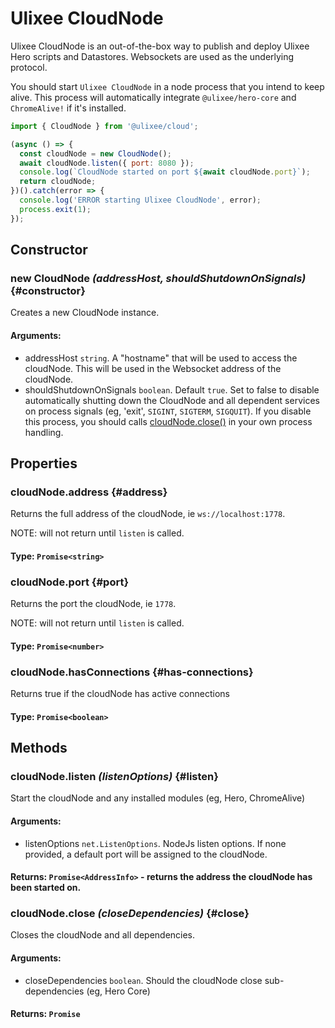# Ulixee CloudNode

Ulixee CloudNode is an out-of-the-box way to publish and deploy Ulixee Hero scripts and Datastores. Websockets are used as the underlying protocol.

You should start `Ulixee CloudNode` in a node process that you intend to keep alive. This process will automatically integrate `@ulixee/hero-core` and `ChromeAlive!` if it's installed.

```js
import { CloudNode } from '@ulixee/cloud';

(async () => {
  const cloudNode = new CloudNode();
  await cloudNode.listen({ port: 8080 });
  console.log(`CloudNode started on port ${await cloudNode.port}`);
  return cloudNode;
})().catch(error => {
  console.log('ERROR starting Ulixee CloudNode', error);
  process.exit(1);
});
```

## Constructor

### new CloudNode _(addressHost, shouldShutdownOnSignals)_ {#constructor}

Creates a new CloudNode instance.

#### **Arguments**:

- addressHost `string`. A "hostname" that will be used to access the cloudNode. This will be used in the Websocket address of the cloudNode.
- shouldShutdownOnSignals `boolean`. Default `true`. Set to false to disable automatically shutting down the CloudNode and all dependent services on process signals (eg, 'exit', `SIGINT`, `SIGTERM`, `SIGQUIT`). If you disable this process, you should calls [cloudNode.close()](#close) in your own process handling.

## Properties

### cloudNode.address {#address}

Returns the full address of the cloudNode, ie `ws://localhost:1778`.

NOTE: will not return until `listen` is called.

#### **Type**: `Promise<string>`

### cloudNode.port {#port}

Returns the port the cloudNode, ie `1778`.

NOTE: will not return until `listen` is called.

#### **Type**: `Promise<number>`

### cloudNode.hasConnections {#has-connections}

Returns true if the cloudNode has active connections

#### **Type**: `Promise<boolean>`

## Methods

### cloudNode.listen _(listenOptions)_ {#listen}

Start the cloudNode and any installed modules (eg, Hero, ChromeAlive)

#### **Arguments**:

- listenOptions `net.ListenOptions`. NodeJs listen options. If none provided, a default port will be assigned to the cloudNode.

#### **Returns**: `Promise<AddressInfo>` - returns the address the cloudNode has been started on.

### cloudNode.close _(closeDependencies)_ {#close}

Closes the cloudNode and all dependencies.

#### **Arguments**:

- closeDependencies `boolean`. Should the cloudNode close sub-dependencies (eg, Hero Core)

#### **Returns**: `Promise`
